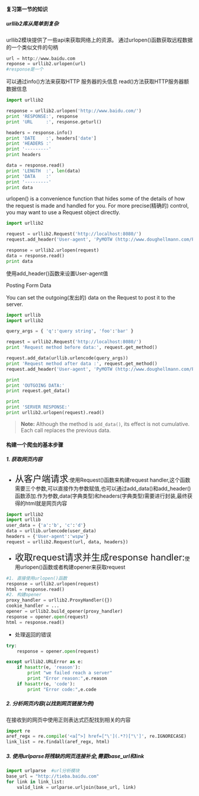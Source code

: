 #### 复习第一节的知识
##### urllib2库从简单到复杂
urllib2模块提供了一些api来获取网络上的资源。
通过urlopen()函数获取远程数据的一个类似文件的句柄
```python
url = http://www.baidu.com
reponse = urllib2.urlopen(url)
#response是一个
```
可以通过info()方法来获取HTTP 服务器的头信息
read()方法获取HTTP服务器额数据信息
```python
import urllib2

response = urllib2.urlopen('http://www.baidu.com/')
print 'RESPONSE:', response
print 'URL     :', response.geturl()

headers = response.info()
print 'DATE    :', headers['date']
print 'HEADERS :'
print '---------'
print headers

data = response.read()
print 'LENGTH  :', len(data)
print 'DATA    :'
print '---------'
print data
```
urlopen() is a convenience function that hides some of the details of how the request is made and handled for you. For more precise(精确的) control, you may want to  use a Request object directly.
```python
import urllib2

request = urllib2.Request('http://localhost:8080/')
request.add_header('User-agent', 'PyMOTW (http://www.doughellmann.com/PyMOTW/)')

response = urllib2.urlopen(request)
data = response.read()
print data
```
使用add_header()函数来设置User-agent值

Posting Form Data

You can set the outgoing(发出的) data on the Request to post it to the server.
```python
import urllib
import urllib2

query_args = { 'q':'query string', 'foo':'bar' }

request = urllib2.Request('http://localhost:8080/')
print 'Request method before data:', request.get_method()

request.add_data(urllib.urlencode(query_args))
print 'Request method after data :', request.get_method()
request.add_header('User-agent', 'PyMOTW (http://www.doughellmann.com/PyMOTW/)')

print
print 'OUTGOING DATA:'
print request.get_data()

print
print 'SERVER RESPONSE:'
print urllib2.urlopen(request).read()
```
>**Note:** Although the method is `add_data()`, its effect is not cumulative. Each call replaces the previous data.


#### 构建一个爬虫的基本步骤
##### 1. 获取网页内容
- <font size=5>从客户端请求</font>:使用Request()函数来构建request handler,这个函数需要三个参数,可以直接作为参数赋值,也可以通过add_data()和add_header()函数添加.作为参数,data(字典类型)和headers(字典类型)需要进行封装,最终获得的html就是网页内容
```python
import urllib2
import urllib
user_data = {'a':'b', 'c':'d'}
data = urllib.urlencode(user_data)
headers = {'User-agent':'wspw'}
request = urllib2.Request(url, data, headers})
```
- <font size=5>收取request请求并生成response handler:</font>使用urlopen()函数或者构建opener来获取request
```python
#1. 直接使用urlopen()函数
response = urllib2.urlopen(request)
html = response.read()
#2. 构建opener
proxy_handler = urllib2.ProxyHandler({})
cookie_handler = ...
opener = urllib2.build_opener(proxy_handler)
response = opener.open(request)
html = response.read()
```
- 处理返回的错误
```python
try:
    response = opener.open(request)

except urllib2.URLError as e:
    if hasattr(e, 'reason'):
        print "we failed reach a server"
        print "Error reason:",e.reason
    if hasattr(e, 'code'):
        print "Error code:",e.code
```
##### 2. 分析网页内容(以找到网页链接为例)
在接收到的网页中使用正则表达式匹配找到相关的内容
```python
import re
aref_regx = re.compile('<a[^>] href=["\'](.*?)["\']', re.IGNORECASE)
link_list = re.findall(aref_regx, html)
```
##### 3. 使用urlparse将残缺的网页连接补全,需要base_url和link
```python
import urlparse  #url分析模块
base_url = "http://tieba.baidu.com"
for link in link_list:
    valid_link = urlparse.urljoin(base_url, link)
```
